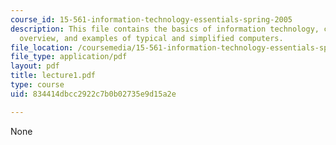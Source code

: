 ```yaml
---
course_id: 15-561-information-technology-essentials-spring-2005
description: This file contains the basics of information technology, course objectives,
  overview, and examples of typical and simplified computers.
file_location: /coursemedia/15-561-information-technology-essentials-spring-2005/834414dbcc2922c7b0b02735e9d15a2e_lecture1.pdf
file_type: application/pdf
layout: pdf
title: lecture1.pdf
type: course
uid: 834414dbcc2922c7b0b02735e9d15a2e

---
```

None
